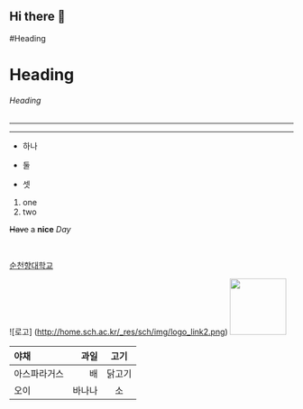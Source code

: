 ## Hi there 👋

#Heading
<h1>Heading</h1>
<h6>Heading</h6>

<!--수평가로중 -->
***
<hr>

* 하나
+ 둘
- 셋
1. one
2. two

~~Have~~
a **nice**
*Day*

<br>

<!-- 링크 -->
[순천향대학교](http://sch.ac.kr)

<!--  이미지 -->
![로고] (http://home.sch.ac.kr/_res/sch/img/logo_link2.png)
<img src="https://home.sch.ac.kr/_res/sch/img/logo_link2.png" width="100px"></img>

<!-- 표 -->
|야채|과일|고기|
|:--|--:|:--:|
|아스파라거스|배|닭고기|
|오이|바나나|소|

<!--
**Taein5415/Taein5415** is a ✨ _special_ ✨ repository because its `README.md` (this file) appears on your GitHub profile.

Here are some ideas to get you started:

- 🔭 I’m currently working on ...
- 🌱 I’m currently learning ...
- 👯 I’m looking to collaborate on ...
- 🤔 I’m looking for help with ...
- 💬 Ask me about ...
- 📫 How to reach me: ...
- 😄 Pronouns: ...
- ⚡ Fun fact: ...
-->
